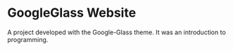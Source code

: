 <h1>GoogleGlass Website</h1>
<p>A project developed with the Google-Glass theme.
It was an introduction to programming.</p>
